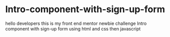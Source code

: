 # Intro-component-with-sign-up-form
hello developers this is my front end mentor newbie challenge Intro component with sign-up form using html and css then javascript
